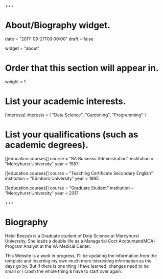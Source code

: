 +++
# About/Biography widget.

date = "2017-09-21T00:00:00"
draft = false

widget = "about"

# Order that this section will appear in.
weight = 1

# List your academic interests.
[interests]
  interests = [
    "Data Science",
    "Gardening",
    "Programming"
  ]

# List your qualifications (such as academic degrees).
[[education.courses]]
  course = "BA Business Administration"
  institution = "Mercyhurst University"
  year = 1987

[[education.courses]]
  course = "Teaching Certificate Secondary English"
  institution = "Edinboro University"
  year = 1995

[[education.courses]]
  course = "Graduate Student"
  institution = "Mercyhurst University"
  year = 2017
 
+++

# Biography

Heidi Beezub is a Graduate student of Data Science at Mercyhurst University. She leads a double life as a Managerial Coct Accountant(MCA) Program Analyst at the VA Medical Center.

This Website is a work in progress, I'll be updating the information from the template and inserting my own much more interesting information as the days go by.  But if there is one thing I have learned, changes need to be small or I crash the whole thing & have to start over again. 
